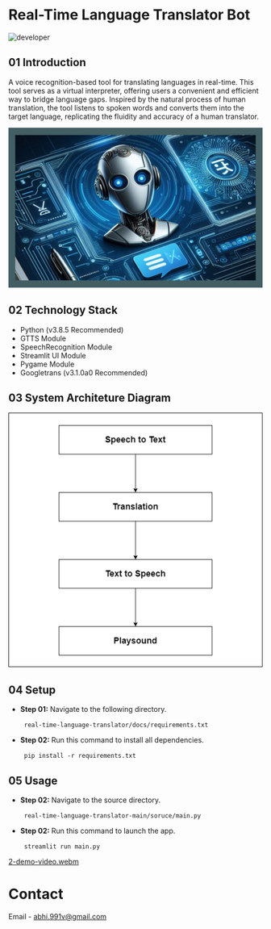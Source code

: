 # Real-Time Language Translator Bot
![developer](https://img.shields.io/badge/Developed%20By%20%3A-Abhishek%20Verma-red)
## 01 Introduction

A voice recognition-based tool for translating languages in real-time. This tool serves as a virtual interpreter, offering users a convenient and efficient way to bridge language gaps. Inspired by the natural process of human translation, the tool listens to spoken words and converts them into the target language, replicating the fluidity and accuracy of a human translator.

 ![Banner Image](docs/media/0-banner-image.png)

 ## 02 Technology Stack

 - Python (v3.8.5 Recommended)
 - GTTS Module
 - SpeechRecognition Module
 - Streamlit UI Module 
 - Pygame Module
 - Googletrans (v3.1.0a0 Recommended)

 ## 03 System Architeture Diagram

 ![diagram](docs/media/1-system-architeture.png)

## 04 Setup

- **Step 01:** Navigate to the following directory.

  ```
   real-time-language-translator/docs/requirements.txt
  ```

- **Step 02:** Run this command to install all dependencies.

  ```
   pip install -r requirements.txt
  ```



## 05 Usage

- **Step 02:** Navigate to the source directory.

  ```
   real-time-language-translator-main/soruce/main.py
  ```


- **Step 02:** Run this command to launch the app.

  ```
   streamlit run main.py
  ```

[2-demo-video.webm](https://github.com/gunarakulangunaretnam/language-translator-bot/assets/45822509/86a26bf0-0500-42e1-a626-497084cc7772)

# Contact
Email - abhi.991v@gmail.com
